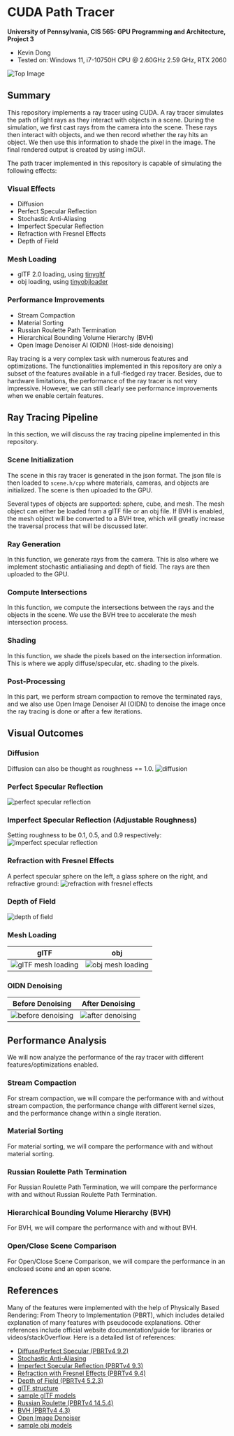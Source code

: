CUDA Path Tracer
================

**University of Pennsylvania, CIS 565: GPU Programming and Architecture, Project 3**

* Kevin Dong
* Tested on: Windows 11, i7-10750H CPU @ 2.60GHz 2.59 GHz, RTX 2060

![Top Image](img/cornell_obj_tree.2024-10-08_10-10-25z.5000samp.png)

## Summary
This repository implements a ray tracer using CUDA. A ray tracer simulates the path of light rays as they interact with 
objects in a scene. During the simulation, we first cast rays from the camera into the scene. These rays then interact 
with objects, and we then record whether the ray hits an object. We then use this information to shade the pixel in the 
image. The final rendered output is created by using imGUI.

The path tracer implemented in this repository is capable of simulating the following effects:

### Visual Effects
- Diffusion
- Perfect Specular Reflection
- Stochastic Anti-Aliasing
- Imperfect Specular Reflection
- Refraction with Fresnel Effects
- Depth of Field

### Mesh Loading
- glTF 2.0 loading, using [tinygltf](https://github.com/syoyo/tinygltf)
- obj loading, using [tinyobjloader](https://github.com/tinyobjloader/tinyobjloader)

### Performance Improvements
- Stream Compaction
- Material Sorting
- Russian Roulette Path Termination
- Hierarchical Bounding Volume Hierarchy (BVH)
- Open Image Denoiser AI (OIDN) (Host-side denoising)

Ray tracing is a very complex task with numerous features and optimizations. The functionalities implemented in this 
repository are only a subset of the features available in a full-fledged ray tracer. Besides, due to hardware 
limitations, the performance of the ray tracer is not very impressive. However, we can still clearly see 
performance improvements when we enable certain features.

## Ray Tracing Pipeline
In this section, we will discuss the ray tracing pipeline implemented in this repository.

### Scene Initialization
The scene in this ray tracer is generated in the json format. The json file is then loaded to `scene.h/cpp` where 
materials, cameras, and objects are initialized. The scene is then uploaded to the GPU.

Several types of objects are supported: sphere, cube, and mesh. The mesh object can either be loaded from a glTF file 
or an obj file. If BVH is enabled, the mesh object will be converted to a BVH tree, which will greatly increase the 
traversal process that will be discussed later.

### Ray Generation
In this function, we generate rays from the camera. This is also where we implement stochastic antialiasing and depth 
of field. The rays are then uploaded to the GPU.

### Compute Intersections
In this function, we compute the intersections between the rays and the objects in the scene. We use the BVH tree to 
accelerate the mesh intersection process.

### Shading
In this function, we shade the pixels based on the intersection information. This is where we apply diffuse/specular, 
etc. shading to the pixels.

### Post-Processing
In this part, we perform stream compaction to remove the terminated rays, and we also use Open Image Denoiser AI (OIDN) 
to denoise the image once the ray tracing is done or after a few iterations.

## Visual Outcomes

### Diffusion
Diffusion can also be thought as roughness == 1.0.
![diffusion](img/cornell_test.2024-10-07_02-23-04z.5000samp.png)

### Perfect Specular Reflection
![perfect specular reflection](img/cornell_test.2024-10-07_02-35-22z.5000samp.png)

### Imperfect Specular Reflection (Adjustable Roughness)
Setting roughness to be 0.1, 0.5, and 0.9 respectively:
![imperfect specular reflection](img/cornell_test.2024-10-07_02-48-37z.5000samp.png)

### Refraction with Fresnel Effects
A perfect specular sphere on the left, a glass sphere on the right, and refractive ground:
![refraction with fresnel effects](img/cornell_refraction.2024-10-07_03-01-31z.5000samp.png)

### Depth of Field
![depth of field](img/cornell_dof.2024-10-07_03-12-24z.5000samp.png)

### Mesh Loading

| glTF                                                                          | obj                                                                                       |
|-------------------------------------------------------------------------------|-------------------------------------------------------------------------------------------|
| ![glTF mesh loading](img/cornell_gltf_duck.2024-10-08_07-34-22z.5000samp.png) | ![obj mesh loading](img/cornell_obj_tree_bigTree_chair.2024-10-08_06-44-46z.5000samp.png) |

### OIDN Denoising

| Before Denoising                                                                  | After Denoising                                                                  |
|-----------------------------------------------------------------------------------|----------------------------------------------------------------------------------|
| ![before denoising](img/cornell_obj_tree_chair.2024-10-06_08-11-17z.5000samp.png) | ![after denoising](img/cornell_obj_tree_chair.2024-10-08_09-36-29z.5000samp.png) |

## Performance Analysis
We will now analyze the performance of the ray tracer with different features/optimizations enabled.

### Stream Compaction
For stream compaction, we will compare the performance with and without stream compaction, the performance 
change with different kernel sizes, and the performance change within a single iteration.

### Material Sorting
For material sorting, we will compare the performance with and without material sorting.

### Russian Roulette Path Termination
For Russian Roulette Path Termination, we will compare the performance with and without Russian Roulette Path Termination.

### Hierarchical Bounding Volume Hierarchy (BVH)
For BVH, we will compare the performance with and without BVH.

### Open/Close Scene Comparison
For Open/Close Scene Comparison, we will compare the performance in an enclosed scene and an open scene.


## References
Many of the features were implemented with the help of Physically Based Rendering: From Theory to Implementation (PBRT), 
which includes detailed explanation of many features with pseudocode explanations. Other references include official 
website documentation/guide for libraries or videos/stackOverflow. Here is a detailed list of references:
- [Diffuse/Perfect Specular (PBRTv4 9.2)](https://pbr-book.org/4ed/Reflection_Models/Diffuse_Reflection)
- [Stochastic Anti-Aliasing](https://paulbourke.net/miscellaneous/raytracing/)
- [Imperfect Specular Reflection (PBRTv4 9.3)](https://pbr-book.org/4ed/Reflection_Models/Specular_Reflection_and_Transmission)
- [Refraction with Fresnel Effects (PBRTv4 9.4)](https://pbr-book.org/4ed/Reflection_Models/Specular_Reflection_and_Transmission)
- [Depth of Field (PBRTv4 5.2.3)](https://pbr-book.org/4ed/Cameras_and_Film/Projective_Camera_Models#TheThinLensModelandDepthofField)
- [glTF structure](https://www.slideshare.net/slideshow/gltf-20-reference-guide/78149291#1)
- [sample glTF models](https://github.com/KhronosGroup/glTF-Sample-Models)
- [Russian Roulette (PBRTv4 14.5.4)](https://www.pbr-book.org/3ed-2018/Light_Transport_I_Surface_Reflection/Path_Tracing)
- [BVH (PBRTv4 4.3)](https://pbr-book.org/3ed-2018/Primitives_and_Intersection_Acceleration/Bounding_Volume_Hierarchies#BVHAccel::recursiveBuild)
- [Open Image Denoiser](https://www.openimagedenoise.org/)
- [sample obj models](https://free3d.com/3d-models/obj)
